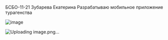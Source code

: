 БСБО-11-21
Зубарева Екатерина
Разрабатываю мобильное приложение турагенства

![image](https://github.com/user-attachments/assets/8387cbe0-6e22-4adc-a2de-0434a81df2cd)

![Uploading image.png…]()

